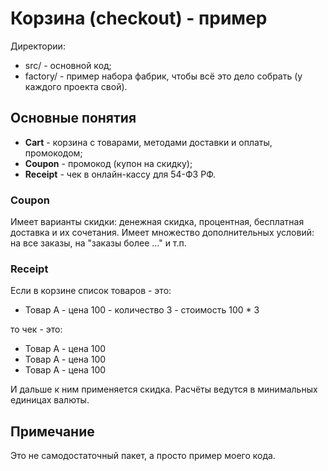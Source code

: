 # Корзина (checkout) - пример

Директории:
- src/ - основной код;
- factory/ - пример набора фабрик, чтобы всё это дело собрать (у каждого проекта свой).

## Основные понятия
- **Cart** - корзина с товарами, методами доставки и оплаты, промокодом;
- **Coupon** - промокод (купон на скидку);
- **Receipt** - чек в онлайн-кассу для 54-ФЗ РФ.

### Coupon
Имеет варианты скидки: денежная скидка, процентная, бесплатная доставка и их сочетания.
Имеет множество дополнительных условий: на все заказы, на "заказы более ..." и т.п.

### Receipt
Если в корзине список товаров - это:
- Товар А - цена 100 - количество 3 - стоимость 100 * 3

то чек - это:
- Товар А - цена 100
- Товар А - цена 100
- Товар А - цена 100

И дальше к ним применяется скидка. Расчёты ведутся в минимальных единицах валюты.

## Примечание

Это не самодостаточный пакет, а просто пример моего кода.

